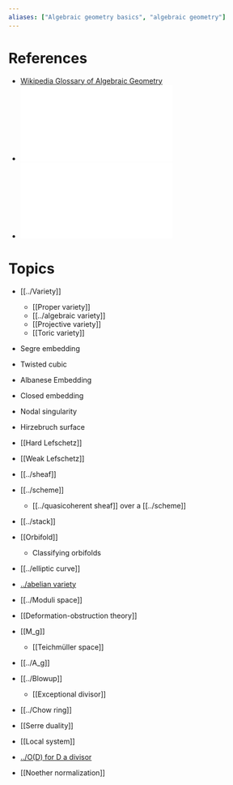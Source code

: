 ```yaml
---
aliases: ["Algebraic geometry basics", "algebraic geometry"]
---
```


# References

- [Wikipedia Glossary of Algebraic Geometry](https://en.wikipedia.org/wiki/Glossary_of_algebraic_geometry)
- ![Introduction to AG lecture notes](../attachments/iag.pdf)
- ![Short overview of lectures](../attachments/2013SP_algebra.pdf)

# Topics
- [[../Variety]]
	- [[Proper variety]]
	- [[../algebraic variety]]
	- [[Projective variety]]
	- [[Toric variety]]

- Segre embedding
- Twisted cubic
- Albanese Embedding
- Closed embedding
- Nodal singularity
- Hirzebruch surface


- [[Hard Lefschetz]]
- [[Weak Lefschetz]]

- [[../sheaf]]
- [[../scheme]]
	- [[../quasicoherent sheaf]] over a [[../scheme]]	
- [[../stack]]
- [[Orbifold]]
	- Classifying orbifolds

- [[../elliptic curve]]
- [../abelian variety](../abelian%20variety.md)
- [[../Moduli space]]
- [[Deformation-obstruction theory]]
- [[M_g]]
	- [[Teichmüller space]]
- [[../A_g]]

- [[../Blowup]]
	- [[Exceptional divisor]]
- [[../Chow ring]]
- [[Serre duality]]
- [[Local system]]
- [../O(D) for D a divisor](../O(D)%20for%20D%20a%20divisor.md)
- [[Noether normalization]]